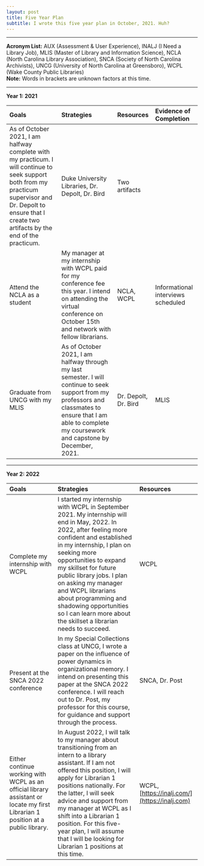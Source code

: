 ```yaml
---
layout: post
title: Five Year Plan
subtitle: I wrote this five year plan in October, 2021. Huh?
---
```

-----------------------------------------------------
**Acronym List:** AUX (Assessment & User Experience), INALJ (I Need a Library Job),   MLIS (Master of Library and Information Science), NCLA (North Carolina Library Association), SNCA (Society of North Carolina Archivists), UNCG (University of North Carolina at Greensboro), WCPL (Wake County Public Libraries)  
**Note:** Words in brackets are unknown factors at this time.

-----------------------------------------------------

**Year 1: 2021**

| Goals | Strategies | Resources |Evidence of Completion |
| :------------- |:--- | :--- | :--- |
| As of October 2021, I am halfway complete with my practicum. I will continue to seek support both from my practicum supervisor and Dr. Depolt to ensure that I create two artifacts by the end of the practicum. | Duke University Libraries, Dr. Depolt, Dr. Bird | Two artifacts |
| Attend the NCLA as a student | My manager at my internship with WCPL paid for my conference fee this year. I intend on attending the virtual conference on October 15th and network with fellow librarians. | NCLA, WCPL | Informational interviews scheduled |
| Graduate from UNCG with my MLIS | As of October 2021, I am halfway through my last semester. I will continue to seek support from my professors and classmates to ensure that I am able to complete my coursework and capstone by December, 2021. | Dr. Depolt, Dr. Bird | MLIS |


-----------------------------------------------------

**Year 2: 2022**

| Goals | Strategies | Resources |
| :------ |:--- | :--- |
| Complete my internship with WCPL | I started my internship with WCPL in September 2021. My internship will end in May, 2022. In 2022, after feeling more confident and established in my internship, I plan on seeking more opportunities to expand my skillset for future public library jobs. I plan on asking my manager and WCPL librarians about programming and shadowing opportunities so I can learn more about the skillset a librarian needs to succeed. | WCPL |
| Present at the SNCA 2022 conference | In my Special Collections class at UNCG, I wrote a paper on the influence of power dynamics in organizational memory. I intend on presenting this paper at the SNCA 2022 conference. I will reach out to Dr. Post, my professor for this course, for guidance and support through the process. | SNCA, Dr. Post |
| Either continue working with WCPL as an official library assistant or locate my first Librarian 1 position at a public library. | In August 2022, I will talk to my manager about transitioning from an intern to a library assistant. If I am not offered this position, I will apply for Librarian 1 positions nationally. For the latter, I will seek advice and support from my manager at WCPL as I shift into a Librarian 1 position.  For this five-year plan, I will assume that I will be looking for Librarian 1 positions at this time. | WCPL, [https://inalj.com/](https://inalj.com) |
